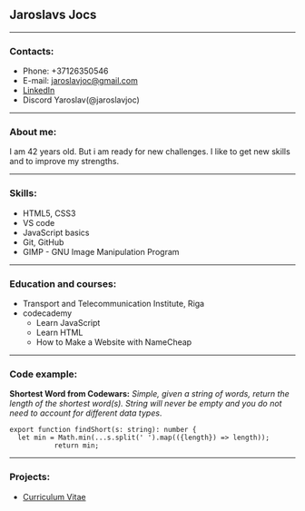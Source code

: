 
## Jaroslavs Jocs

*****

### Contacts:
- Phone: +37126350546
- E-mail: jaroslavjoc@gmail.com
- [LinkedIn](https://www.linkedin.com/in/jaroslav-joc-b3a623222/)
- Discord Yaroslav(@jaroslavjoc)

*****

### About me:
I am 42 years old. But i am ready for new challenges. I like to get new skills and to improve my strengths.

*****

### Skills:
- HTML5, CSS3
- VS code
- JavaScript basics
- Git, GitHub
- GIMP - GNU Image Manipulation Program

*****

### Education and courses:
- Transport and Telecommunication Institute, Riga
- codecademy
    - Learn JavaScript
    - Learn HTML
    - How to Make a Website with NameCheap

*****

### Code example:
**Shortest Word from Codewars:** *Simple, given a string of words, return the length of the shortest word(s).
String will never be empty and you do not need to account for different data types*.

```
export function findShort(s: string): number {
  let min = Math.min(...s.split(' ').map(({length}) => length));
           return min;
```

*****

### Projects:
- [Curriculum Vitae](https://jaroslavjoc.github.io/rsschool-cv/cv)